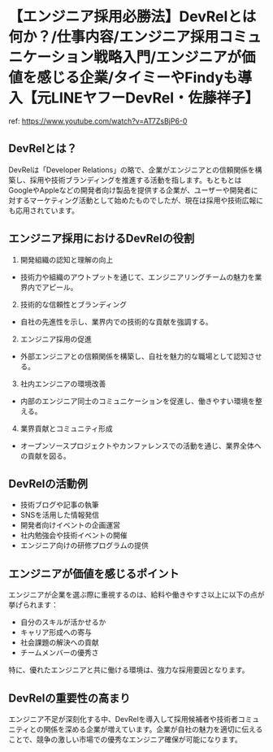 # 【エンジニア採用必勝法】DevRelとは何か？/仕事内容/エンジニア採用コミュニケーション戦略入門/エンジニアが価値を感じる企業/タイミーやFindyも導入【元LINEヤフーDevRel・佐藤祥子】

ref: <https://www.youtube.com/watch?v=AT7ZsBjP6-0>

## DevRelとは？

DevRelは「Developer Relations」の略で、企業がエンジニアとの信頼関係を構築し、採用や技術ブランディングを推進する活動を指します。もともとはGoogleやAppleなどの開発者向け製品を提供する企業が、ユーザーや開発者に対するマーケティング活動として始めたものでしたが、現在は採用や技術広報にも応用されています。

## エンジニア採用におけるDevRelの役割

1. 開発組織の認知と理解の向上

- 技術力や組織のアウトプットを通じて、エンジニアリングチームの魅力を業界内でアピール。

2. 技術的な信頼性とブランディング

- 自社の先進性を示し、業界内での技術的な貢献を強調する。

2. エンジニア採用の促進

- 外部エンジニアとの信頼関係を構築し、自社を魅力的な職場として認知させる。

3. 社内エンジニアの環境改善

- 内部のエンジニア同士のコミュニケーションを促進し、働きやすい環境を整える。

4. 業界貢献とコミュニティ形成

- オープンソースプロジェクトやカンファレンスでの活動を通じ、業界全体への貢献を図る。

## DevRelの活動例

- 技術ブログや記事の執筆
- SNSを活用した情報発信
- 開発者向けイベントの企画運営
- 社内勉強会や技術イベントの開催
- エンジニア向けの研修プログラムの提供

## エンジニアが価値を感じるポイント

エンジニアが企業を選ぶ際に重視するのは、給料や働きやすさ以上に以下の点が挙げられます：

- 自分のスキルが活かせるか
- キャリア形成への寄与
- 社会課題の解決への貢献
- チームメンバーの優秀さ

特に、優れたエンジニアと共に働ける環境は、強力な採用要因となります。

## DevRelの重要性の高まり

エンジニア不足が深刻化する中、DevRelを導入して採用候補者や技術者コミュニティとの関係を深める企業が増えています。企業が自社の魅力を適切に伝えることで、競争の激しい市場での優秀なエンジニア確保が可能になります。
